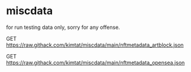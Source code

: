 # miscdata

for run testing data only, sorry for any offense.

GET https://raw.githack.com/kimtat/miscdata/main/nftmetadata_artblock.json


GET https://raw.githack.com/kimtat/miscdata/main/nftmetadata_opensea.json

